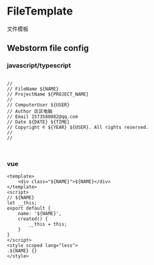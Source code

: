 # FileTemplate
文件模板

## Webstorm file config
### javascript/typescript
```

// 
// FileName ${NAME}
// ProjectName ${PROJECT_NAME}
//
// ComputerUser ${USER}
// Author 区区电脑
// Email 1573580882@qq.com
// Date ${DATE} ${TIME}
// Copyright © ${YEAR} ${USER}. All rights reserved.
//
//



```
### vue
```
<template>
    <div class="${NAME}">${NAME}</div>
</template>
<script>
// ${NAME}
let __this;
export default {
    name: '${NAME}',
    created() {
        __this = this;
    }
}
</script>
<style scoped lang="less">
.${NAME} {}
</style>
```


